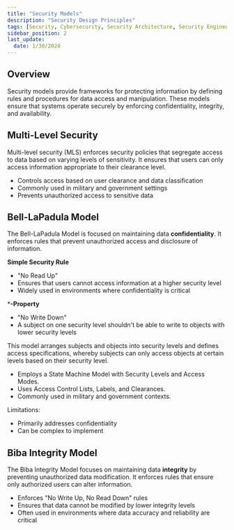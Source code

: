 ```yaml
---
title: "Security Models"
description: "Security Design Principles"
tags: [Security, Cybersecurity, Security Architecture, Security Engineering]
sidebar_position: 2
last_update:
  date: 1/30/2024
---
```


## Overview

Security models provide frameworks for protecting information by defining rules and procedures for data access and manipulation. These models ensure that systems operate securely by enforcing confidentiality, integrity, and availability.

## Multi-Level Security

Multi-level security (MLS) enforces security policies that segregate access to data based on varying levels of sensitivity. It ensures that users can only access information appropriate to their clearance level.

- Controls access  based on user clearance and data classification
- Commonly used in military and government settings
- Prevents unauthorized access to sensitive data

## Bell-LaPadula Model

The Bell-LaPadula Model is focused on maintaining data **confidentiality**. It enforces rules that prevent unauthorized access and disclosure of information.

**Simple Security Rule**  

- "No Read Up" 
- Ensures that users cannot access information at a higher security level
- Widely used in environments where confidentiality is critical

***-Property**
- "No Write Down"
- A subject on one security level shouldn't be able to write to objects with lower security levels

This model arranges subjects and objects into security levels and defines access specifications, whereby subjects can only access objects at certain levels based on their security level.

- Employs a State Machine Model with Security Levels and Access Modes.
- Uses Access Control Lists, Labels, and Clearances.
- Commonly used in military and government contexts.

Limitations: 

- Primarily addresses confidentiality
- Can be complex to implement

## Biba Integrity Model

The Biba Integrity Model focuses on maintaining data **integrity** by preventing unauthorized data modification. It enforces rules that ensure only authorized users can alter information.

- Enforces "No Write Up, No Read Down" rules
- Ensures that data cannot be modified by lower integrity levels
- Often used in environments where data accuracy and reliability are critical
